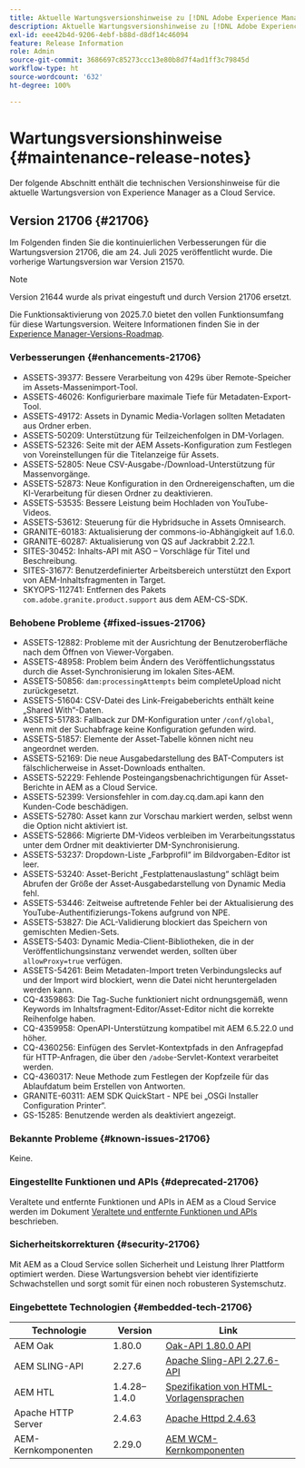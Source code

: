```yaml
---
title: Aktuelle Wartungsversionshinweise zu [!DNL Adobe Experience Manager] as a Cloud Service.
description: Aktuelle Wartungsversionshinweise zu [!DNL Adobe Experience Manager] as a Cloud Service.
exl-id: eee42b4d-9206-4ebf-b88d-d8df14c46094
feature: Release Information
role: Admin
source-git-commit: 3686697c85273ccc13e80b8d7f4ad1ff3c79845d
workflow-type: ht
source-wordcount: '632'
ht-degree: 100%

---
```



# Wartungsversionshinweise {#maintenance-release-notes}

Der folgende Abschnitt enthält die technischen Versionshinweise für die aktuelle Wartungsversion von Experience Manager as a Cloud Service.

## Version 21706 {#21706}

Im Folgenden finden Sie die kontinuierlichen Verbesserungen für die Wartungsversion 21706, die am 24. Juli 2025 veröffentlicht wurde. Die vorherige Wartungsversion war Version 21570.

>[!NOTE]
>
>Version 21644 wurde als privat eingestuft und durch Version 21706 ersetzt.

Die Funktionsaktivierung von 2025.7.0 bietet den vollen Funktionsumfang für diese Wartungsversion. Weitere Informationen finden Sie in der [Experience Manager-Versions-Roadmap](https://experienceleague.adobe.com/de/docs/experience-manager-release-information/aem-release-updates/update-releases-roadmap).

### Verbesserungen {#enhancements-21706}

* ASSETS-39377: Bessere Verarbeitung von 429s über Remote-Speicher im Assets-Massenimport-Tool.
* ASSETS-46026: Konfigurierbare maximale Tiefe für Metadaten-Export-Tool.
* ASSETS-49172: Assets in Dynamic Media-Vorlagen sollten Metadaten aus Ordner erben.
* ASSETS-50209: Unterstützung für Teilzeichenfolgen in DM-Vorlagen.
* ASSETS-52326: Seite mit der AEM Assets-Konfiguration zum Festlegen von Voreinstellungen für die Titelanzeige für Assets.
* ASSETS-52805: Neue CSV-Ausgabe-/Download-Unterstützung für Massenvorgänge.
* ASSETS-52873: Neue Konfiguration in den Ordnereigenschaften, um die KI-Verarbeitung für diesen Ordner zu deaktivieren.
* ASSETS-53535: Bessere Leistung beim Hochladen von YouTube-Videos.
* ASSETS-53612: Steuerung für die Hybridsuche in Assets Omnisearch.
* GRANITE-60183: Aktualisierung der commons-io-Abhängigkeit auf 1.6.0.
* GRANITE-60287: Aktualisierung von QS auf Jackrabbit 2.22.1.
* SITES-30452: Inhalts-API mit ASO – Vorschläge für Titel und Beschreibung.
* SITES-31677: Benutzerdefinierter Arbeitsbereich unterstützt den Export von AEM-Inhaltsfragmenten in Target.
* SKYOPS-112741: Entfernen des Pakets `com.adobe.granite.product.support` aus dem AEM-CS-SDK.

### Behobene Probleme {#fixed-issues-21706}

* ASSETS-12882: Probleme mit der Ausrichtung der Benutzeroberfläche nach dem Öffnen von Viewer-Vorgaben.
* ASSETS-48958: Problem beim Ändern des Veröffentlichungsstatus durch die Asset-Synchronisierung im lokalen Sites-AEM.
* ASSETS-50856: `dam:processingAttempts` beim completeUpload nicht zurückgesetzt.
* ASSETS-51604: CSV-Datei des Link-Freigabeberichts enthält keine „Shared With“-Daten.
* ASSETS-51783: Fallback zur DM-Konfiguration unter `/conf/global`, wenn mit der Suchabfrage keine Konfiguration gefunden wird.
* ASSETS-51857: Elemente der Asset-Tabelle können nicht neu angeordnet werden.
* ASSETS-52169: Die neue Ausgabedarstellung des BAT-Computers ist fälschlicherweise in Asset-Downloads enthalten.
* ASSETS-52229: Fehlende Posteingangsbenachrichtigungen für Asset-Berichte in AEM as a Cloud Service.
* ASSETS-52399: Versionsfehler in com.day.cq.dam.api kann den Kunden-Code beschädigen.
* ASSETS-52780: Asset kann zur Vorschau markiert werden, selbst wenn die Option nicht aktiviert ist.
* ASSETS-52866: Migrierte DM-Videos verbleiben im Verarbeitungsstatus unter dem Ordner mit deaktivierter DM-Synchronisierung.
* ASSETS-53237: Dropdown-Liste „Farbprofil“ im Bildvorgaben-Editor ist leer.
* ASSETS-53240: Asset-Bericht „Festplattenauslastung“ schlägt beim Abrufen der Größe der Asset-Ausgabedarstellung von Dynamic Media fehl.
* ASSETS-53446: Zeitweise auftretende Fehler bei der Aktualisierung des YouTube-Authentifizierungs-Tokens aufgrund von NPE.
* ASSETS-53827: Die ACL-Validierung blockiert das Speichern von gemischten Medien-Sets.
* ASSETS-5403: Dynamic Media-Client-Bibliotheken, die in der Veröffentlichungsinstanz verwendet werden, sollten über `allowProxy=true` verfügen.
* ASSETS-54261: Beim Metadaten-Import treten Verbindungslecks auf und der Import wird blockiert, wenn die Datei nicht heruntergeladen werden kann.
* CQ-4359863: Die Tag-Suche funktioniert nicht ordnungsgemäß, wenn Keywords im Inhaltsfragment-Editor/Asset-Editor nicht die korrekte Reihenfolge haben.
* CQ-4359958: OpenAPI-Unterstützung kompatibel mit AEM 6.5.22.0 und höher.
* CQ-4360256: Einfügen des Servlet-Kontextpfads in den Anfragepfad für HTTP-Anfragen, die über den `/adobe`-Servlet-Kontext verarbeitet werden.
* CQ-4360317: Neue Methode zum Festlegen der Kopfzeile für das Ablaufdatum beim Erstellen von Antworten.
* GRANITE-60311: AEM SDK QuickStart - NPE bei „OSGi Installer Configuration Printer“.
* GS-15285: Benutzende werden als deaktiviert angezeigt.

### Bekannte Probleme {#known-issues-21706}

Keine.

### Eingestellte Funktionen und APIs {#deprecated-21706}

Veraltete und entfernte Funktionen und APIs in AEM as a Cloud Service werden im Dokument [Veraltete und entfernte Funktionen und APIs](/help/release-notes/deprecated-removed-features.md) beschrieben.

### Sicherheitskorrekturen {#security-21706}

Mit AEM as a Cloud Service sollen Sicherheit und Leistung Ihrer Plattform optimiert werden. Diese Wartungsversion behebt vier identifizierte Schwachstellen und sorgt somit für einen noch robusteren Systemschutz.

### Eingebettete Technologien {#embedded-tech-21706}

| Technologie | Version | Link |
|---|---|---|
| AEM Oak | 1.80.0 | [Oak-API 1.80.0 API](https://www.javadoc.io/doc/org.apache.jackrabbit/oak-api/1.80/index.html) |
| AEM SLING-API | 2.27.6 | [Apache Sling-API 2.27.6-API](https://www.javadoc.io/doc/org.apache.sling/org.apache.sling.api/latest/index.html) |
| AEM HTL | 1.4.28–1.4.0 | [Spezifikation von HTML-Vorlagensprachen](https://github.com/adobe/htl-spec) |
| Apache HTTP Server | 2.4.63 | [Apache Httpd 2.4.63](https://github.com/apache/httpd/blob/2.4.63/CHANGES) |
| AEM-Kernkomponenten | 2.29.0 | [AEM WCM-Kernkomponenten](https://github.com/adobe/aem-core-wcm-components) |
